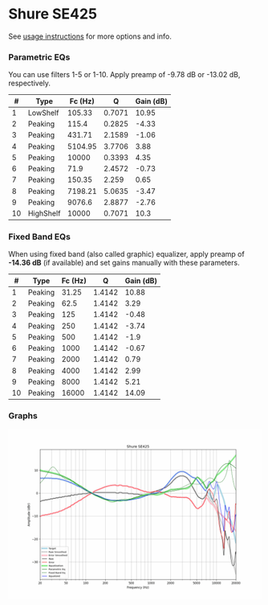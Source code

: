 # Shure SE425
See [usage instructions](https://github.com/jaakkopasanen/AutoEq#usage) for more options and info.

### Parametric EQs
You can use filters 1-5 or 1-10. Apply preamp of -9.78 dB or -13.02 dB, respectively.

|   # | Type      |   Fc (Hz) |      Q |   Gain (dB) |
|-----|-----------|-----------|--------|-------------|
|   1 | LowShelf  |    105.33 | 0.7071 |       10.95 |
|   2 | Peaking   |    115.4  | 0.2825 |       -4.33 |
|   3 | Peaking   |    431.71 | 2.1589 |       -1.06 |
|   4 | Peaking   |   5104.95 | 3.7706 |        3.88 |
|   5 | Peaking   |  10000    | 0.3393 |        4.35 |
|   6 | Peaking   |     71.9  | 2.4572 |       -0.73 |
|   7 | Peaking   |    150.35 | 2.259  |        0.65 |
|   8 | Peaking   |   7198.21 | 5.0635 |       -3.47 |
|   9 | Peaking   |   9076.6  | 2.8877 |       -2.76 |
|  10 | HighShelf |  10000    | 0.7071 |       10.3  |

### Fixed Band EQs
When using fixed band (also called graphic) equalizer, apply preamp of **-14.36 dB** (if available) and set gains manually with these parameters.

|   # | Type    |   Fc (Hz) |      Q |   Gain (dB) |
|-----|---------|-----------|--------|-------------|
|   1 | Peaking |     31.25 | 1.4142 |       10.88 |
|   2 | Peaking |     62.5  | 1.4142 |        3.29 |
|   3 | Peaking |    125    | 1.4142 |       -0.48 |
|   4 | Peaking |    250    | 1.4142 |       -3.74 |
|   5 | Peaking |    500    | 1.4142 |       -1.9  |
|   6 | Peaking |   1000    | 1.4142 |       -0.67 |
|   7 | Peaking |   2000    | 1.4142 |        0.79 |
|   8 | Peaking |   4000    | 1.4142 |        2.99 |
|   9 | Peaking |   8000    | 1.4142 |        5.21 |
|  10 | Peaking |  16000    | 1.4142 |       14.09 |

### Graphs
![](./Shure%20SE425.png)
